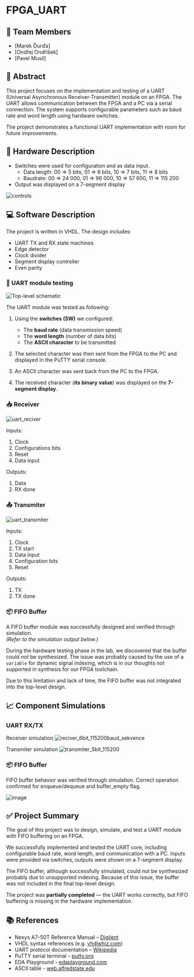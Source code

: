 # FPGA_UART

## 👥 Team Members

- [Marek Ďurďa]
- [Ondřej Ondříšek]  
- [Pavel Musil]

## 📝 Abstract

This project focuses on the implementation and testing of a UART (Universal Asynchronous Receiver-Transmitter) module on an FPGA. The UART allows communication between the FPGA and a PC via a serial connection. The system supports configurable parameters such as baud rate and word length using hardware switches.

The project demonstrates a functional UART implementation with room for future improvements.

## 🔧 Hardware Description 

- Switches were used for configuration and as data input.
     - Data length:
          00 => 5 bits,
          01 => 6 bits,
          10 => 7 bits,
          11 => 8 bits
     - Baudrate:
          00 => 24 000,
          01 => 96 000,
          10 => 57 600,
          11 => 115 200
- Output was displayed on a 7-segment display

![controls](https://github.com/user-attachments/assets/ec4c29c7-b694-44b6-883b-3b7d96db183e)

## 💻 Software Description

The project is written in VHDL. The design includes:

- UART TX and RX state machines
- Edge detector
- Clock divider
- Segment display controller
- Even parity


### 🧪 UART module testing

![Top-level schematic](https://github.com/user-attachments/assets/1d76a09e-101a-47b9-8a97-def205739b2e)

The UART module was tested as following:

1. Using the **switches (SW)** we configured:
   - The **baud rate** (data transmission speed)
   - The **word length** (number of data bits)
   - The **ASCII character** to be transmitted

2. The selected character was then sent from the FPGA to the PC and displayed in the PuTTY serial console.

3. An ASCII character was sent back from the PC to the FPGA.

4. The received character (**its binary value**) was displayed on the **7-segment display**.


### 📥 Receiver

![uart_reciver](https://github.com/user-attachments/assets/53da3adb-b958-42ee-9d8a-480e912d4e56)

Inputs:
1) Clock
2) Configurations bits
3) Reset
4) Data input

Outputs:
1) Data
2) RX done


### 📤 Transmiter
![uart_transmiter](https://github.com/user-attachments/assets/7db83e57-cdfd-4f29-9e84-2af82ebcb78b)

Inputs:
1) Clock
2) TX start
3) Data input
4) Configuration bits
5) Reset

Outputs:
1) TX
2) TX done


### 📦 FIFO Buffer

A FIFO buffer module was successfully designed and verified through simulation.  
*(Refer to the simulation output below.)*

During the hardware testing phase in the lab, we discovered that the buffer could not be synthesized. The issue was probably caused by the use of a `variable` for dynamic signal indexing, which is in our thoughts not supported in synthesis for our FPGA toolchain.

Due to this limitation and lack of time, the FIFO buffer was not integrated into the top-level design.

## 📈 Component Simulations

### UART RX/TX

Receiver simulation
![reciver_6bit_115200baud_sekvence](https://github.com/user-attachments/assets/80deb0e9-d045-4833-a6e7-ba74560535d6)

Transmiter simulation
![transmiter_5bit_115200](https://github.com/user-attachments/assets/7982c294-1b65-4b67-9a51-86029cd605b7)

### 📦 FIFO Buffer

FIFO buffer behavior was verified through simulation. Correct operation confirmed for enqueue/dequeue and buffer_empty flag.  

![image](https://github.com/user-attachments/assets/dc5e015f-5f2b-4eee-a6b8-7baf0fb47b1c)

## ✅ Project Summary

The goal of this project was to design, simulate, and test a UART module with FIFO buffering on an FPGA.

We successfully implemented and tested the UART core, including configurable baud rate, word length, and communication with a PC. Inputs were provided via switches, outputs were shown on a 7-segment display.

The FIFO buffer, although successfully simulated, could not be synthesized probably due to unsupported indexing. Because of this issue, the buffer was not included in the final top-level design.

The project was **partially completed** — the UART works correctly, but FIFO buffering is missing in the hardware implementation.

## 📚 References

- Nexys A7-50T Reference Manual – [Digilent](https://digilent.com/reference/programmable-logic/nexys-a7/start)
- VHDL syntax references (e.g. [vhdlwhiz.com](https://vhdlwhiz.com/))
- UART protocol documentation – [Wikipedia](https://en.wikipedia.org/wiki/Universal_asynchronous_receiver-transmitter)
- PuTTY serial terminal – [putty.org](https://www.putty.org/)
- EDA Playground - [edaplayground.com](https://www.edaplayground.com/)
- ASCII table - [web.alfredstate.edu](https://web.alfredstate.edu/faculty/weimandn/miscellaneous/ascii/ascii_index.html)
